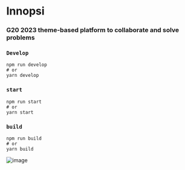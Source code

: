 # Innopsi
### G20 2023 theme-based platform to collaborate and solve problems 

### `Develop`

```
npm run develop
# or
yarn develop
```

### `start`

```
npm run start
# or
yarn start
```

### `build`

```
npm run build
# or
yarn build
```

![image](https://github.com/Aashray446/inno_next/assets/69245931/94f2c7ec-8996-45b7-b43a-3bd2c80b16e1)

